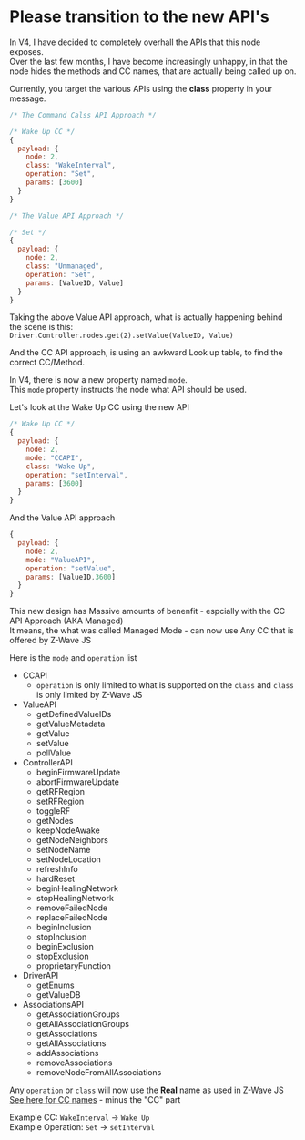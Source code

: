 # Please transition to the new API's

In V4, I have decided to completely overhall the APIs that this node exposes.  
Over the last few months, I have become increasingly unhappy, in that the node hides the methods and CC names, that are actually being called up on.

Currently, you target the various APIs using the **class** property in your message.

```javascript
/* The Command Calss API Approach */

/* Wake Up CC */
{
  payload: {
    node: 2,
    class: "WakeInterval",
    operation: "Set",
    params: [3600] 
  }
}
```

```javascript
/* The Value API Approach */

/* Set */
{
  payload: {
    node: 2,
    class: "Unmanaged",
    operation: "Set",
    params: [ValueID, Value] 
  }
}
```

Taking the above Value API approach, what is actually happening behind the scene is this:  
```Driver.Controller.nodes.get(2).setValue(ValueID, Value)```

And the CC API approach, is using an awkward Look up table, to find the correct CC/Method.

In V4, there is now a new property named ```mode```.  
This ```mode``` property instructs the node what API should be used.

Let's look at the Wake Up CC using the new API
```javascript
/* Wake Up CC */
{
  payload: {
    node: 2,
    mode: "CCAPI",
    class: "Wake Up",
    operation: "setInterval",
    params: [3600] 
  }
}
```

And the Value API approach
```javascript
{
  payload: {
    node: 2,
    mode: "ValueAPI",
    operation: "setValue",
    params: [ValueID,3600] 
  }
}
```

This new design has Massive amounts of benenfit - espcially with the CC API Approach (AKA Managed)  
It means, the what was called Managed Mode - can now use Any CC that is offered by Z-Wave JS

Here is the ```mode``` and ```operation``` list
 - CCAPI
   - ```operation``` is only limited to what is supported on the ```class``` and ```class``` is only limited by Z-Wave JS
 - ValueAPI
   - getDefinedValueIDs
   - getValueMetadata
   - getValue
   - setValue
   - pollValue
 - ControllerAPI
   - beginFirmwareUpdate
   - abortFirmwareUpdate
   - getRFRegion
   - setRFRegion
   - toggleRF
   - getNodes
   - keepNodeAwake
   - getNodeNeighbors 
   - setNodeName
   - setNodeLocation
   - refreshInfo
   - hardReset
   - beginHealingNetwork
   - stopHealingNetwork
   - removeFailedNode
   - replaceFailedNode
   - beginInclusion
   - stopInclusion
   - beginExclusion
   - stopExclusion
   - proprietaryFunction
 - DriverAPI
   - getEnums
   - getValueDB
 - AssociationsAPI
   - getAssociationGroups
   - getAllAssociationGroups
   - getAssociations
   - getAllAssociations
   - addAssociations
   - removeAssociations
   - removeNodeFromAllAssociations

Any ```operation``` or ```class``` will now use the **Real** name as used in Z-Wave JS  
[See here for CC names](https://zwave-js.github.io/node-zwave-js/#/api/CCs/index) - minus the "CC" part

Example CC: ```WakeInterval``` -> ```Wake Up```  
Example Operation: ```Set``` -> ```setInterval```


